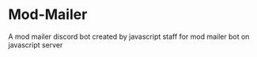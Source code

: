 # Mod-Mailer
A mod mailer discord bot created by javascript staff for mod mailer bot on javascript server
